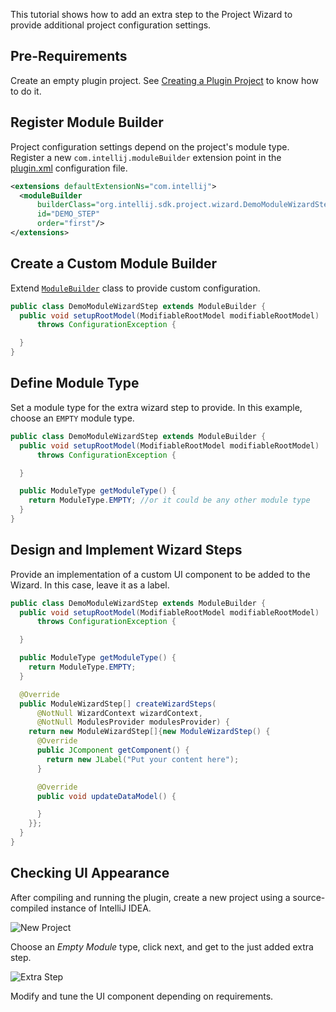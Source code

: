 [//]: # (title: Adding New Steps to Project Wizard)

<!-- Copyright 2000-2022 JetBrains s.r.o. and other contributors. Use of this source code is governed by the Apache 2.0 license that can be found in the LICENSE file. -->

This tutorial shows how to add an extra step to the Project Wizard to provide additional project configuration settings.

## Pre-Requirements

Create an empty plugin project.
See [Creating a Plugin Project](gradle_build_system.md) to know how to do it.

## Register Module Builder

Project configuration settings depend on the project's module type.
Register a new `com.intellij.moduleBuilder` extension point in the <path>[plugin.xml](plugin_configuration_file.md)</path> configuration file.

```xml
<extensions defaultExtensionNs="com.intellij">
  <moduleBuilder
      builderClass="org.intellij.sdk.project.wizard.DemoModuleWizardStep"
      id="DEMO_STEP"
      order="first"/>
</extensions>
```

## Create a Custom Module Builder

Extend [`ModuleBuilder`](%gh-ic%/platform/lang-core/src/com/intellij/ide/util/projectWizard/ModuleBuilder.java) class to provide custom configuration.

```java
public class DemoModuleWizardStep extends ModuleBuilder {
  public void setupRootModel(ModifiableRootModel modifiableRootModel)
      throws ConfigurationException {

  }
}
```

## Define Module Type

Set a module type for the extra wizard step to provide.
In this example, choose an `EMPTY` module type.

```java
public class DemoModuleWizardStep extends ModuleBuilder {
  public void setupRootModel(ModifiableRootModel modifiableRootModel)
      throws ConfigurationException {

  }

  public ModuleType getModuleType() {
    return ModuleType.EMPTY; //or it could be any other module type
  }
}
```

## Design and Implement Wizard Steps

Provide an implementation of a custom UI component to be added to the Wizard.
In this case, leave it as a label.

```java
public class DemoModuleWizardStep extends ModuleBuilder {
  public void setupRootModel(ModifiableRootModel modifiableRootModel)
      throws ConfigurationException {

  }

  public ModuleType getModuleType() {
    return ModuleType.EMPTY;
  }

  @Override
  public ModuleWizardStep[] createWizardSteps(
      @NotNull WizardContext wizardContext,
      @NotNull ModulesProvider modulesProvider) {
    return new ModuleWizardStep[]{new ModuleWizardStep() {
      @Override
      public JComponent getComponent() {
        return new JLabel("Put your content here");
      }

      @Override
      public void updateDataModel() {

      }
    }};
  }
}
```

## Checking UI Appearance

After compiling and running the plugin, create a new project using a source-compiled instance of IntelliJ IDEA.

![New Project](empty_project.png)

Choose an *Empty Module* type, click next, and get to the just added extra step.

![Extra Step](extra_step.png)

Modify and tune the UI component depending on requirements.
